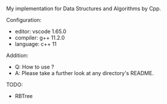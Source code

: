 My implementation for Data Structures and Algorithms by Cpp.

Configuration:
+ editor: vscode 1.65.0
+ compiler: g++ 11.2.0
+ language: c++ 11

Addition:
+ Q: How to use ?
+ A: Please take a further look at any directory's README.

TODO:
+ RBTree